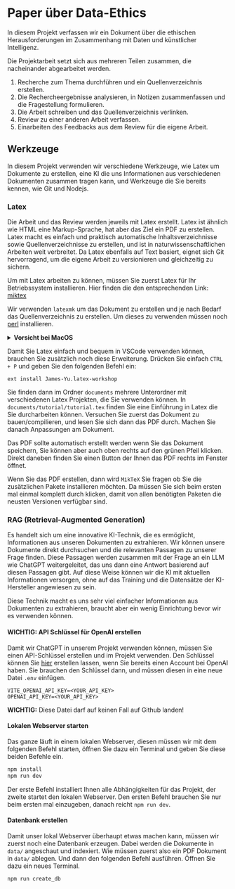# Paper über Data-Ethics

In diesem Projekt verfassen wir ein Dokument über die ethischen
Herausforderungen im Zusammenhang mit Daten und künstlicher Intelligenz.

Die Projektarbeit setzt sich aus mehreren Teilen zusammen, die nacheinander
abgearbeitet werden.

1. Recherche zum Thema durchführen und ein Quellenverzeichnis erstellen.
2. Die Rechercheergebnisse analysieren, in Notizen zusammenfassen und die Fragestellung formulieren.
3. Die Arbeit schreiben und das Quellenverzeichnis verlinken.
4. Review zu einer anderen Arbeit verfassen.
5. Einarbeiten des Feedbacks aus dem Review für die eigene Arbeit.

## Werkzeuge

In diesem Projekt verwenden wir verschiedene Werkzeuge, wie Latex um Dokumente
zu erstellen, eine KI die uns Informationen aus verschiedenen Dokumenten
zusammen tragen kann, und Werkzeuge die Sie bereits kennen, wie Git und Nodejs.

### Latex

Die Arbeit und das Review werden jeweils mit Latex erstellt. Latex ist ähnlich
wie HTML eine Markup-Sprache, hat aber das Ziel ein PDF zu erstellen. Latex
macht es einfach und praktisch automatische Inhaltsverzeichnisse sowie
Quellenverzeichnisse zu erstellen, und ist in naturwissenschaftlichen Arbeiten
weit verbreitet. Da Latex ebenfalls auf Text basiert, eignet sich Git
hervorragend, um die eigene Arbeit zu versionieren und gleichzeitig zu sichern.

Um mit Latex arbeiten zu können, müssen Sie zuerst Latex für Ihr Betriebssystem
installieren. Hier finden die den entsprechenden Link:
[miktex](https://miktex.org/download)

Wir verwenden `latexmk` um das Dokument zu erstellen und je nach Bedarf das Quellenverzeichnis zu erstellen. Um dieses zu verwenden müssen noch [perl](https://www.perl.org/get.html) installieren.

<details>
    <summary><b>Vorsicht bei MacOS</b></summary>

    Bei MacOS ist die `MikTeX`-Installation ein weniger schwieriger. Da müssen Sie nach der Installation noch sagen wo Ihr System die Programme die `MikTeX` installiert finden kann. Das können Sie mit dem folgenden Befehl im Terminal machen:

    ```bash
    echo export 'PATH=~/bin:$PATH' >> ~/.zprofile
    ```

    Mehr dazu können Sie hier finden: [Miktex auf MacOS installieren](https://miktex.org/howto/install-miktex-mac) und [Miktex Pfad anpassen](https://miktex.org/howto/modify-path)

</details>

Damit Sie Latex einfach und bequem in VSCode verwenden können, brauchen Sie
zusätzlich noch diese Erweiterung. Drücken Sie einfach `CTRL + P` und geben Sie
den folgenden Befehl ein:

```text
ext install James-Yu.latex-workshop
```

Sie finden dann im Ordner `documents` mehrere Unterordner mit verschiedenen
Latex Projekten, die Sie verwenden können. In `documents/tutorial/tutorial.tex` finden Sie eine Einführung in Latex die Sie durcharbeiten können. Versuchen Sie zuerst das Dokument zu bauen/compilieren, und lesen Sie sich dann das PDF durch. Machen Sie danach Anpassungen am Dokument.

Das PDF sollte automatisch erstellt werden wenn Sie das Dokument speichern, Sie können aber auch oben rechts auf den grünen Pfeil klicken. Direkt daneben finden Sie einen Button der Ihnen das PDF rechts im Fenster öffnet.

Wenn Sie das PDF erstellen, dann wird `MikTeX` Sie fragen ob Sie die zusätzlichen Pakete installieren möchten. Da müssen Sie sich beim ersten mal einmal komplett durch klicken, damit von allen benötigten Paketen die neusten Versionen verfügbar sind.

### RAG (Retrieval-Augmented Generation)

Es handelt sich um eine innovative KI-Technik, die es ermöglicht, Informationen
aus unseren Dokumenten zu extrahieren. Wir können unsere Dokumente direkt
durchsuchen und die relevanten Passagen zu unserer Frage finden. Diese Passagen
werden zusammen mit der Frage an ein LLM wie ChatGPT weitergeleitet, das uns
dann eine Antwort basierend auf diesen Passagen gibt. Auf diese Weise können
wir die KI mit aktuellen Informationen versorgen, ohne auf das Training und die
Datensätze der KI-Hersteller angewiesen zu sein.

Diese Technik macht es uns sehr viel einfacher Informationen aus Dokumenten zu
extrahieren, braucht aber ein wenig Einrichtung bevor wir es verwenden können.

#### WICHTIG: API Schlüssel für OpenAI erstellen

Damit wir ChatGPT in unserem Projekt verwenden können, müssen Sie einen
API-Schlüssel erstellen und im Projekt verwenden. Den Schlüssel können Sie
[hier](https://platform.openai.com/api-keys) erstellen lassen, wenn Sie bereits
einen Account bei OpenAI haben. Sie brauchen den Schlüssel dann, und müssen
diesen in eine neue Datei `.env` einfügen.

```text
VITE_OPENAI_API_KEY=<YOUR_API_KEY>
OPENAI_API_KEY=<YOUR_API_KEY>
```

**WICHTIG:** Diese Datei darf auf keinen Fall auf Github landen!

#### Lokalen Webserver starten

Das ganze läuft in einem lokalen Webserver, diesen müssen wir mit dem folgenden
Befehl starten, öffnen Sie dazu ein Terminal und geben Sie diese beiden Befehle
ein.

```bash
npm install
npm run dev
```

Der erste Befehl installiert Ihnen alle Abhängigkeiten für das Projekt, der
zweite startet den lokalen Webserver. Den ersten Befehl brauchen Sie nur beim
ersten mal einzugeben, danach reicht `npm run dev`.

#### Datenbank erstellen

Damit unser lokal Webserver überhaupt etwas machen kann, müssen wir zuerst noch
eine Datenbank erzeugen. Dabei werden die Dokumente in `data/` angeschaut und
indexiert. Wie müssen zuerst also ein PDF Dokument in `data/` ablegen. Und dann
den folgenden Befehl ausführen. Öffnen Sie dazu ein neues Terminal.

```
npm run create_db
```
